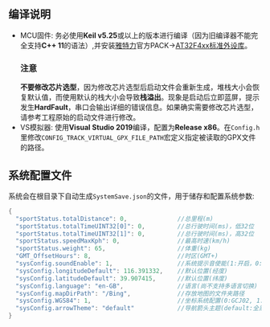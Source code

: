 ## 编译说明
* MCU固件: 务必使用**Keil v5.25**或以上的版本进行编译（因为旧编译器不能完全支持**C++ 11**的语法）,并安装[雅特力](https://www.arterytek.com/cn/index.jsp)官方PACK->[AT32F4xx标准外设库](http://www.arterytek.com/download/Pack_Keil_AT32F4xx_CH_V1.3.4.zip)。
  ### 注意
  **不要修改芯片选型**，因为修改芯片选型后启动文件会重新生成，堆栈大小会恢复默认值，而使用默认的栈大小会导致**栈溢出**。现象是启动后立即蓝屏，提示发生**HardFault**，串口会输出详细的错误信息。如果确实需要修改芯片选型，请参考工程原始的启动文件进行修改。
* VS模拟器: 使用**Visual Studio 2019**编译，配置为**Release x86**。在`Config.h`里修改`CONFIG_TRACK_VIRTUAL_GPX_FILE_PATH`宏定义指定被读取的GPX文件的路径。

## 系统配置文件
系统会在根目录下自动生成`SystemSave.json`的文件，用于储存和配置系统参数:
```C
{
  "sportStatus.totalDistance": 0,              //总里程(m)
  "sportStatus.totalTimeUINT32[0]": 0,         //总行驶时间(ms)，低32位
  "sportStatus.totalTimeUINT32[1]": 0,         //总行驶时间(ms)，高32位
  "sportStatus.speedMaxKph": 0,                //最高时速(km/h)
  "sportStatus.weight": 65,                    //体重(kg)
  "GMT_OffsetHours": 8,                        //时区(GMT+)
  "sysConfig.soundEnable": 1,                  //系统提示音使能(1:开启，0:关闭)
  "sysConfig.longitudeDefault": 116.391332,    //默认位置(经度)
  "sysConfig.latitudeDefault": 39.907415,      //默认位置(纬度)
  "sysConfig.language": "en-GB",               //语言(尚不支持多语言切换)
  "sysConfig.mapDirPath": "/Bing",             //存放地图的文件夹路径
  "sysConfig.WGS84": 1,                        //坐标系统配置(0:GCJ02, 1:WGS84)
  "sysConfig.arrowTheme": "default"            //导航箭头主题(default:全黑，dark:橙底黑边，light:橙底白边)
}
```

